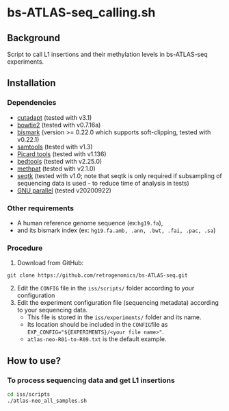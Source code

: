 # bs-ATLAS-seq_calling.sh
## Background
Script to call L1 insertions and their methylation levels in bs-ATLAS-seq experiments.

## Installation
### Dependencies
- [cutadapt](https://github.com/marcelm/cutadapt) (tested with v3.1)
- [bowtie2](https://github.com/lh3/bwa) (tested with v0.7.16a)
- [bismark](https://github.com/FelixKrueger/Bismark) (version >= 0.22.0 which supports soft-clipping, tested with v0.22.1)
- [samtools]() (tested with v1.3)
- [Picard tools](http://broadinstitute.github.io/picard/) (tested with v1.136)
- [bedtools](https://github.com/arq5x/bedtools2) (tested with v2.25.0)
- [methpat]() (tested with v2.1.0)
- [seqtk](https://github.com/lh3/seqtk) (tested with v1.0; note that seqtk is only required if subsampling of sequencing data is used - to reduce time of analysis in tests)
- [GNU parallel](https://www.gnu.org/software/parallel/) (tested v20200922)

### Other requirements
- A human reference genome sequence (ex:`hg19.fa`), 
- and its bismark index (ex: `hg19.fa.amb, .ann, .bwt, .fai, .pac, .sa`)

### Procedure

1. Download from GitHub:
```
git clone https://github.com/retrogenomics/bs-ATLAS-seq.git
```
2. Edit the `CONFIG` file in the `iss/scripts/` folder according to your configuration
3. Edit the experiment configuration file (sequencing metadata) according to your sequencing data.
   - This file is stored in the `iss/experiments/` folder and its name.
   - Its location should be included in the `CONFIG`file as `EXP_CONFIG="${EXPERIMENTS}/<your file name>"`.
   - `atlas-neo-R01-to-R09.txt` is the default example.

## How to use?
### To process sequencing data and get L1 insertions
```bash
cd iss/scripts
./atlas-neo_all_samples.sh
```
